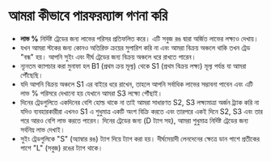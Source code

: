 # **আমরা কীভাবে পারফরম্যান্স গণনা করি**
- **লাভ %** নির্দিষ্ট ট্রেডের জন্য লাভের পরিসর প্রতিফলিত করে। এটি সবুজ রঙ দ্বারা অর্জিত লাভের লক্ষ্যও দেখায়।
- যখন আমরা স্টকের জন্য কোনও অতিরিক্ত ক্রয়ের সুপারিশ করি না এবং আমরা বিক্রয় অঞ্চলে থাকি তখন ট্রেড "বন্ধ" হয়। আপনি সুইং এবং দীর্ঘ ট্রেডের জন্য বিক্রয় অঞ্চলে ধরে রাখতে পারেন।
- ন্যূনতম ক্যাপচার করা মুনাফা হল B1 (প্রথম ক্রয় মূল্য) থেকে S1 (প্রথম বিক্রয় লক্ষ্য) মূল্য পর্যন্ত যা আমরা পৌঁছেছি।
- যদি আপনি বিক্রয় অঞ্চলে S1 এর বাইরে ধরে রাখেন, তাহলে আপনি সর্বাধিক লাভের সম্ভাবনা পাবেন এবং এটি লাভ % পরিসরে দেখানো হয় যেখানে আমরা S3 লক্ষ্যে পৌঁছাই।
- দিনের ট্রেডগুলিতে একদিনের বেশি হোল্ড থাকে না তাই আমরা সাধারণত S2, S3 লক্ষ্যমাত্রা অর্জন ট্র্যাক করি না যদিও ব্যবহারকারীরা এখনও S1 এ শুধুমাত্র একটি অংশ বিক্রি করতে এবং তারপরে একই দিনে S2, S3 এবং তার পরে আরও বেশি লাভ করতে পারেন। দিনের ট্রেডের জন্য (D ট্যাগ সহ), আমরা শুধুমাত্র নির্দিষ্ট ট্রেডের জন্য সর্বনিম্ন লাভ দেখাই।
- সুইং ট্রেডগুলিকে "S" (অ্যাম্বার রঙ) ট্যাগ দিয়ে ট্যাগ করা হয়। দীর্ঘমেয়াদী লেনদেনের ক্ষেত্রে ডান পাশে প্রতীকের পাশে "L" (সবুজ) রঙের ট্যাগ থাকে।
